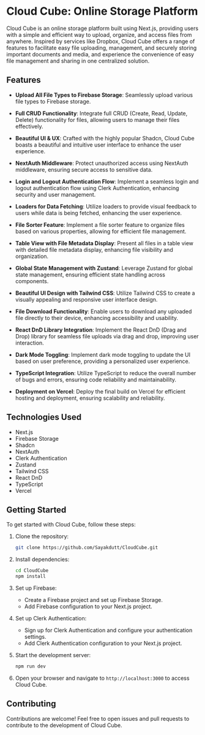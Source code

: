 # Cloud Cube: Online Storage Platform

Cloud Cube is an online storage platform built using Next.js, providing users with a simple and efficient way to upload, organize, and access files from anywhere. Inspired by services like Dropbox, Cloud Cube offers a range of features to facilitate easy file uploading, management, and securely storing important documents and media, and experience the convenience of easy file management and sharing in one centralized solution.

## Features

- **Upload All File Types to Firebase Storage**: Seamlessly upload various file types to Firebase storage.

- **Full CRUD Functionality**: Integrate full CRUD (Create, Read, Update, Delete) functionality for files, allowing users to manage their files effectively.

- **Beautiful UI & UX**: Crafted with the highly popular Shadcn, Cloud Cube boasts a beautiful and intuitive user interface to enhance the user experience.

- **NextAuth Middleware**: Protect unauthorized access using NextAuth middleware, ensuring secure access to sensitive data.

- **Login and Logout Authentication Flow**: Implement a seamless login and logout authentication flow using Clerk Authentication, enhancing security and user management.

- **Loaders for Data Fetching**: Utilize loaders to provide visual feedback to users while data is being fetched, enhancing the user experience.

- **File Sorter Feature**: Implement a file sorter feature to organize files based on various properties, allowing for efficient file management.

- **Table View with File Metadata Display**: Present all files in a table view with detailed file metadata display, enhancing file visibility and organization.

- **Global State Management with Zustand**: Leverage Zustand for global state management, ensuring efficient state handling across components.

- **Beautiful UI Design with Tailwind CSS**: Utilize Tailwind CSS to create a visually appealing and responsive user interface design.

- **File Download Functionality**: Enable users to download any uploaded file directly to their device, enhancing accessibility and usability.

- **React DnD Library Integration**: Implement the React DnD (Drag and Drop) library for seamless file uploads via drag and drop, improving user interaction.

- **Dark Mode Toggling**: Implement dark mode toggling to update the UI based on user preference, providing a personalized user experience.

- **TypeScript Integration**: Utilize TypeScript to reduce the overall number of bugs and errors, ensuring code reliability and maintainability.

- **Deployment on Vercel**: Deploy the final build on Vercel for efficient hosting and deployment, ensuring scalability and reliability.

## Technologies Used

- Next.js
- Firebase Storage
- Shadcn
- NextAuth
- Clerk Authentication
- Zustand
- Tailwind CSS
- React DnD
- TypeScript
- Vercel

## Getting Started

To get started with Cloud Cube, follow these steps:

1. Clone the repository:
   ```bash
   git clone https://github.com/Sayakdutt/CloudCube.git
   ```

2. Install dependencies:
   ```bash
   cd CloudCube
   npm install
   ```

3. Set up Firebase:
   - Create a Firebase project and set up Firebase Storage.
   - Add Firebase configuration to your Next.js project.

4. Set up Clerk Authentication:
   - Sign up for Clerk Authentication and configure your authentication settings.
   - Add Clerk Authentication configuration to your Next.js project.

5. Start the development server:
   ```bash
   npm run dev
   ```

6. Open your browser and navigate to `http://localhost:3000` to access Cloud Cube.

## Contributing

Contributions are welcome! Feel free to open issues and pull requests to contribute to the development of Cloud Cube.

